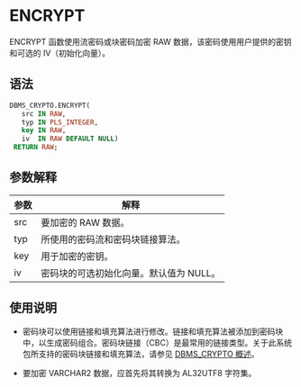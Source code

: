 ENCRYPT 
============================

ENCRYPT 函数使用流密码或块密码加密 RAW 数据，该密码使用用户提供的密钥和可选的 IV（初始化向量）。

语法 
-----------

```sql
DBMS_CRYPTO.ENCRYPT(
   src IN RAW,
   typ IN PLS_INTEGER,
   key IN RAW,
   iv  IN RAW DEFAULT NULL)
 RETURN RAW;
```



参数解释 
-------------



| **参数** |         **解释**         |
|--------|------------------------|
| src    | 要加密的 RAW 数据。           |
| typ    | 所使用的密码流和密码块链接算法。       |
| key    | 用于加密的密钥。               |
| iv     | 密码块的可选初始化向量。默认值为 NULL。 |



使用说明 
-------------

* 密码块可以使用链接和填充算法进行修改。链接和填充算法被添加到密码块中，以生成密码组合。密码块链接（CBC）是最常用的链接类型。关于此系统包所支持的密码块链接和填充算法，请参见 [DBMS_CRYPTO 概述](../4.DBMS_CRYPTO/1.dbms_crypto-overview.md)。

  

* 要加密 VARCHAR2 数据，应首先将其转换为 AL32UTF8 字符集。

  



